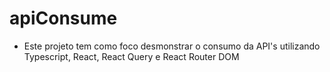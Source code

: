 # apiConsume
* Este projeto tem como foco desmonstrar o consumo da API's utilizando Typescript, React, React Query e React Router DOM
